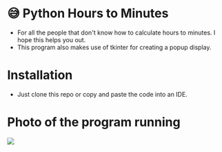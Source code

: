 # 😅 Python Hours to Minutes
- For all the people that don't know how to calculate hours to minutes. I hope this helps you out.
- This program also makes use of tkinter for creating a popup display. 

# Installation
- Just clone this repo or copy and paste the code into an IDE. 

# Photo of the program running
![](https://firebasestorage.googleapis.com/v0/b/apex-helper.appspot.com/o/GitHub%20Images%2FScreenshot%202023-02-11%20at%204.06.00%20PM.png?alt=media&token=7f16d716-8eee-4845-978b-dff2a0aedee2)
